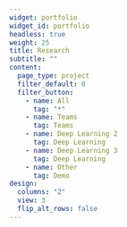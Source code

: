 ```yaml
---
widget: portfolio
widget_id: portfolio
headless: true
weight: 25
title: Research
subtitle: ""
content:
  page_type: project
  filter_default: 0
  filter_button:
    - name: All
      tag: "*"
    - name: Teams
      tag: Teams
    - name: Deep Learning 2
      tag: Deep Learning
    - name: Deep Learning 3
      tag: Deep Learning
    - name: Other
      tag: Demo
design:
  columns: "2"
  view: 3
  flip_alt_rows: false
---
```


